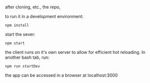 after cloning, etc., the repo,

to run it in a development environment:

```
npm install 
```

start the sever:
```
npm start
```

the client runs on it's own server to allow for efficient hot reloading.  In another bash tab, run:
```
npm run startDev
```

the app can be accessed in a browser at localhost:3000

